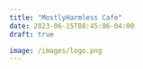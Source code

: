 ```yaml
---
title: "MostlyHarmless Cafe"
date: 2023-06-15T08:45:06-04:00
draft: true

image: /images/logo.png
---
```

